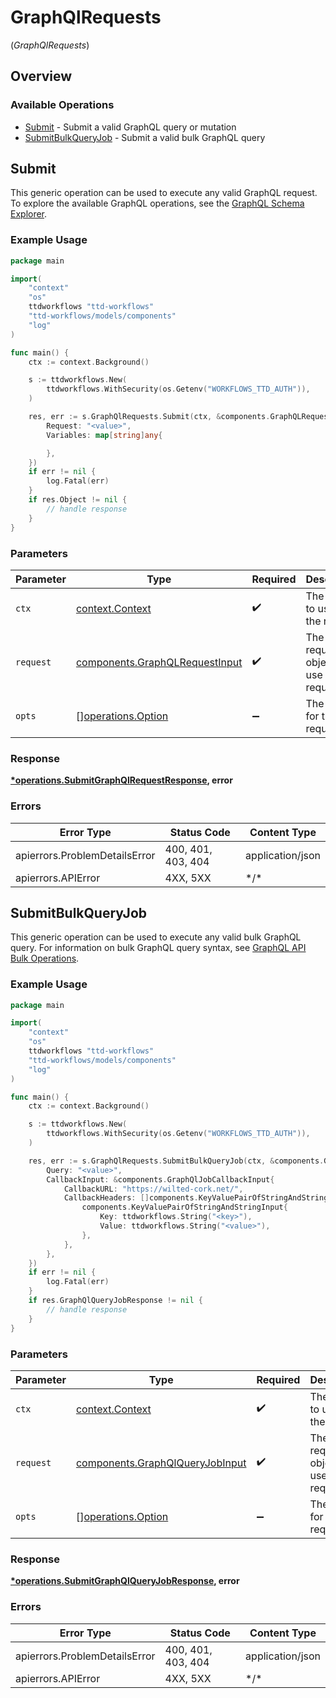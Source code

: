 # GraphQlRequests
(*GraphQlRequests*)

## Overview

### Available Operations

* [Submit](#submit) - Submit a valid GraphQL query or mutation
* [SubmitBulkQueryJob](#submitbulkqueryjob) - Submit a valid bulk GraphQL query

## Submit

This generic operation can be used to execute any valid GraphQL request.
To explore the available GraphQL operations, see the [GraphQL Schema Explorer](https://partner.thetradedesk.com/v3/portal/api/graphql-schema).

### Example Usage

```go
package main

import(
	"context"
	"os"
	ttdworkflows "ttd-workflows"
	"ttd-workflows/models/components"
	"log"
)

func main() {
    ctx := context.Background()

    s := ttdworkflows.New(
        ttdworkflows.WithSecurity(os.Getenv("WORKFLOWS_TTD_AUTH")),
    )

    res, err := s.GraphQlRequests.Submit(ctx, &components.GraphQLRequestInput{
        Request: "<value>",
        Variables: map[string]any{

        },
    })
    if err != nil {
        log.Fatal(err)
    }
    if res.Object != nil {
        // handle response
    }
}
```

### Parameters

| Parameter                                                                        | Type                                                                             | Required                                                                         | Description                                                                      |
| -------------------------------------------------------------------------------- | -------------------------------------------------------------------------------- | -------------------------------------------------------------------------------- | -------------------------------------------------------------------------------- |
| `ctx`                                                                            | [context.Context](https://pkg.go.dev/context#Context)                            | :heavy_check_mark:                                                               | The context to use for the request.                                              |
| `request`                                                                        | [components.GraphQLRequestInput](../../models/components/graphqlrequestinput.md) | :heavy_check_mark:                                                               | The request object to use for the request.                                       |
| `opts`                                                                           | [][operations.Option](../../models/operations/option.md)                         | :heavy_minus_sign:                                                               | The options for this request.                                                    |

### Response

**[*operations.SubmitGraphQlRequestResponse](../../models/operations/submitgraphqlrequestresponse.md), error**

### Errors

| Error Type                    | Status Code                   | Content Type                  |
| ----------------------------- | ----------------------------- | ----------------------------- |
| apierrors.ProblemDetailsError | 400, 401, 403, 404            | application/json              |
| apierrors.APIError            | 4XX, 5XX                      | \*/\*                         |

## SubmitBulkQueryJob

This generic operation can be used to execute any valid bulk GraphQL query.
For information on bulk GraphQL query syntax, see [GraphQL API Bulk Operations](https://partner.thetradedesk.com/v3/portal/api/doc/GqlBulkOperations).

### Example Usage

```go
package main

import(
	"context"
	"os"
	ttdworkflows "ttd-workflows"
	"ttd-workflows/models/components"
	"log"
)

func main() {
    ctx := context.Background()

    s := ttdworkflows.New(
        ttdworkflows.WithSecurity(os.Getenv("WORKFLOWS_TTD_AUTH")),
    )

    res, err := s.GraphQlRequests.SubmitBulkQueryJob(ctx, &components.GraphQlQueryJobInput{
        Query: "<value>",
        CallbackInput: &components.GraphQlJobCallbackInput{
            CallbackURL: "https://wilted-cork.net/",
            CallbackHeaders: []components.KeyValuePairOfStringAndStringInput{
                components.KeyValuePairOfStringAndStringInput{
                    Key: ttdworkflows.String("<key>"),
                    Value: ttdworkflows.String("<value>"),
                },
            },
        },
    })
    if err != nil {
        log.Fatal(err)
    }
    if res.GraphQlQueryJobResponse != nil {
        // handle response
    }
}
```

### Parameters

| Parameter                                                                          | Type                                                                               | Required                                                                           | Description                                                                        |
| ---------------------------------------------------------------------------------- | ---------------------------------------------------------------------------------- | ---------------------------------------------------------------------------------- | ---------------------------------------------------------------------------------- |
| `ctx`                                                                              | [context.Context](https://pkg.go.dev/context#Context)                              | :heavy_check_mark:                                                                 | The context to use for the request.                                                |
| `request`                                                                          | [components.GraphQlQueryJobInput](../../models/components/graphqlqueryjobinput.md) | :heavy_check_mark:                                                                 | The request object to use for the request.                                         |
| `opts`                                                                             | [][operations.Option](../../models/operations/option.md)                           | :heavy_minus_sign:                                                                 | The options for this request.                                                      |

### Response

**[*operations.SubmitGraphQlQueryJobResponse](../../models/operations/submitgraphqlqueryjobresponse.md), error**

### Errors

| Error Type                    | Status Code                   | Content Type                  |
| ----------------------------- | ----------------------------- | ----------------------------- |
| apierrors.ProblemDetailsError | 400, 401, 403, 404            | application/json              |
| apierrors.APIError            | 4XX, 5XX                      | \*/\*                         |